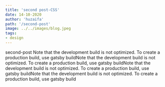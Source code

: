 ```yaml
---
title: 'second post-CSS'
date: 14-10-2020
author: 'huzaifa'
path: '/second-post'
image: ../../images/blog.jpeg
tags:
- design
---
```


second-post
Note that the development build is not optimized.
To create a production build, use gatsby buildNote that the development build is not optimized.
To create a production build, use gatsby buildNote that the development build is not optimized.
To create a production build, use gatsby buildNote that the development build is not optimized.
To create a production build, use gatsby build